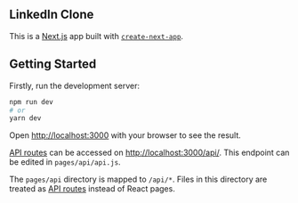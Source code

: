 ## LinkedIn Clone

This is a [Next.js](https://nextjs.org/) app built with [`create-next-app`](https://github.com/vercel/next.js/tree/canary/packages/create-next-app).

## Getting Started

Firstly, run the development server:

```bash
npm run dev
# or
yarn dev
```

Open [http://localhost:3000](http://localhost:3000) with your browser to see the result.


[API routes](https://nextjs.org/docs/api-routes/introduction) can be accessed on [http://localhost:3000/api/](http://localhost:3000/api/hello). This endpoint can be edited in `pages/api/api.js`.

The `pages/api` directory is mapped to `/api/*`. Files in this directory are treated as [API routes](https://nextjs.org/docs/api-routes/introduction) instead of React pages.

